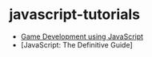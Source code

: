# javascript-tutorials
* [Game Development using JavaScript](http://www.codeproject.com/Articles/563425/Game-Development-Using-JavaScript)
* [JavaScript: The Definitive Guide]
